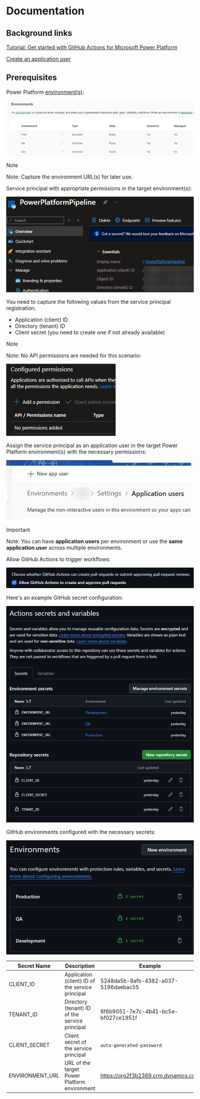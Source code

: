 # Documentation

## Background links

[Tutorial: Get started with GitHub Actions for Microsoft Power Platform](https://learn.microsoft.com/en-us/power-platform/alm/tutorials/github-actions-start)

[Create an application user](https://learn.microsoft.com/en-us/power-platform/admin/manage-application-users?tabs=new#create-an-application-user)

## Prerequisites

Power Platform [environment(s)](https://admin.powerplatform.microsoft.com/manage/environments):

![Power Platform environment(s)](./images/environments.png)

> [!NOTE]
> Note: Capture the environment URL(s) for later use.

Service principal with appropriate permissions in the target environment(s):

![Service principal](./images/entra-app.png)

You need to capture the following values from the service principal registration:

- Application (client) ID
- Directory (tenant) ID
- Client secret (you need to create one if not already available)

> [!NOTE]
> Note: No API permissions are needed for this scenario:

![Service principal API Permissions](./images/entra-api-permissions.png)

Assign the service principal as an application user in the target Power Platform environment(s) with the necessary permissions:

![Service principal Permissions to environments](./images/environments-application-users.png)

> [!IMPORTANT]
> Note: You can have **application users** per environment or use the **same application user** across multiple environments.

Allow GitHub Actions to trigger workflows:

![GitHub Actions settings](./images/github-pr-permissions.png)

Here's an example GitHub secret configuration:

![GitHub secrets](./images/github-secrets.png)

GitHub environments configured with the necessary secrets:

![GitHub environment secrets](./images/github-environments.png)

| Secret Name     | Description                                      | Example                              |
| --------------- | ------------------------------------------------ | ------------------------------------ |
| CLIENT_ID       | Application (client) ID of the service principal | 5248da5b-8afb-4382-a037-5196daebac55 |
| TENANT_ID       | Directory (tenant) ID of the service principal   | 6f6b9051-7e7c-4b41-bc5e-bf027ce1951f |
| CLIENT_SECRET   | Client secret of the service principal           | `auto-generated-password`            |
| ENVIRONMENT_URL | URL of the target Power Platform environment     | https://org2f3b2369.crm.dynamics.com |
